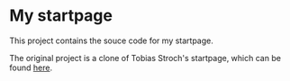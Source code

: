 # My startpage

This project contains the souce code for my startpage.

The original project is a clone of Tobias Stroch's startpage, which can be found [here](https://github.com/Tobias-Schoch/startpage "Tobias Stroch's startpage").
